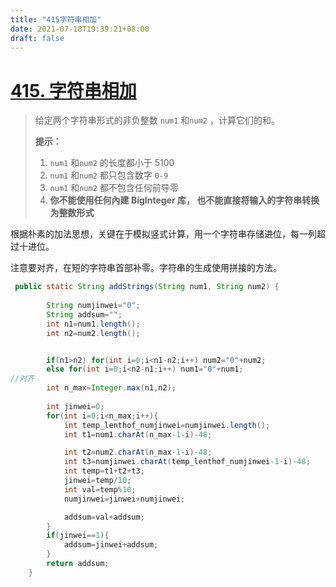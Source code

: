 ```yaml
---
title: "415字符串相加"
date: 2021-07-18T19:39:21+08:00
draft: false
---
```


# [415. 字符串相加](https://leetcode-cn.com/problems/add-strings/)

>给定两个字符串形式的非负整数 `num1` 和`num2` ，计算它们的和。
>
>**提示：**
>
>1. `num1` 和`num2` 的长度都小于 5100
>2. `num1` 和`num2` 都只包含数字 `0-9`
>3. `num1` 和`num2` 都不包含任何前导零
>4. **你不能使用任何內建 BigInteger 库， 也不能直接将输入的字符串转换为整数形式**



根据朴素的加法思想，关键在于模拟竖式计算，用一个字符串存储进位，每一列超过十进位。

注意要对齐，在短的字符串首部补零。字符串的生成使用拼接的方法。

```java
 public static String addStrings(String num1, String num2) {
   
        String numjinwei="0";
        String addsum="";
        int n1=num1.length();
        int n2=num2.length();


        if(n1>n2) for(int i=0;i<n1-n2;i++) num2="0"+num2;
        else for(int i=0;i<n2-n1;i++) num1="0"+num1;
//对齐
        int n_max=Integer.max(n1,n2);
       
        int jinwei=0;
        for(int i=0;i<n_max;i++){
            int temp_lenthof_numjinwei=numjinwei.length();
            int t1=num1.charAt(n_max-1-i)-48;

            int t2=num2.charAt(n_max-1-i)-48;
            int t3=numjinwei.charAt(temp_lenthof_numjinwei-1-i)-48;
            int temp=t1+t2+t3;
            jinwei=temp/10;
            int val=temp%10;
            numjinwei=jinwei+numjinwei;

            addsum=val+addsum;
        }
        if(jinwei==1){
            addsum=jinwei+addsum;
        }
        return addsum;
    }
```



